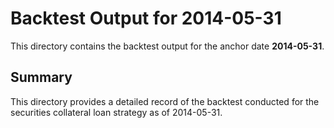 # Backtest Output for 2014-05-31

This directory contains the backtest output for the anchor date **2014-05-31**.

## Summary

This directory provides a detailed record of the backtest conducted for the securities collateral loan strategy as of 2014-05-31.